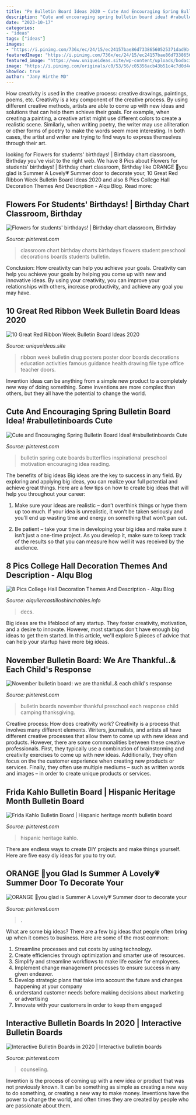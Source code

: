 ```yaml
---
title: "Pe Bulletin Board Ideas 2020 ~ Cute And Encouraging Spring Bulletin Board Idea! #rabulletinboards Cute"
description: "Cute and encouraging spring bulletin board idea! #rabulletinboards cute"
date: "2023-10-17"
categories:
- "ideas"
tags: ["ideas"]
images:
- "https://i.pinimg.com/736x/ec/24/15/ec24157bae86d73386560525371dad9b--november-bulletin-boards-preschool-bulletin-boards.jpg"
featuredImage: "https://i.pinimg.com/736x/ec/24/15/ec24157bae86d73386560525371dad9b--november-bulletin-boards-preschool-bulletin-boards.jpg"
featured_image: "https://www.uniqueideas.site/wp-content/uploads/bodacious-bulletin-boards-little-miss-sunshine-state.jpg"
image: "https://i.pinimg.com/originals/c0/53/56/c05356acb43b51c4c7d0d4e48d1ff916.jpg"
ShowToc: true
author: "Jany Hirthe MD"
---
```



How creativity is used in the creative process: creative drawings, paintings, poems, etc.
Creativity is a key component of the creative process. By using different creative methods, artists are able to come up with new ideas and solutions that can help them achieve their goals. For example, when creating a painting, a creative artist might use different colors to create a realistic scene. Similarly, when writing poetry, the writer may use alliteration or other forms of poetry to make the words seem more interesting. In both cases, the artist and writer are trying to find ways to express themselves through their art.

	

		
looking for Flowers for students&#039; birthdays! | Birthday chart classroom, Birthday you've visit to the right web. We have 8 Pics about Flowers for students&#039; birthdays! | Birthday chart classroom, Birthday like ORANGE 🍊you glad is Summer A Lovely💗 Summer door to decorate your, 10 Great Red Ribbon Week Bulletin Board Ideas 2020 and also 8 Pics College Hall Decoration Themes And Description - Alqu Blog. Read more:
		
    
## Flowers For Students&#039; Birthdays! | Birthday Chart Classroom, Birthday

<img loading=lazy src="https://i.pinimg.com/originals/c0/53/56/c05356acb43b51c4c7d0d4e48d1ff916.jpg" onerror="this.onerror=null;this.src='https://tse3.mm.bing.net/th?id=OIP.-dtYFqzL0l4ogZg5rqT5-AHaJ6&amp;pid=15.1';" alt="Flowers for students&#039; birthdays! | Birthday chart classroom, Birthday">

_Source: pinterest.com_

>classroom chart birthday charts birthdays flowers student preschool decorations boards students bulletin. 

	

Conclusion: How creativity can help you achieve your goals.
Creativity can help you achieve your goals by helping you come up with new and innovative ideas. By using your creativity, you can improve your relationships with others, increase productivity, and achieve any goal you may have.

    
## 10 Great Red Ribbon Week Bulletin Board Ideas 2020

<img loading=lazy src="https://www.uniqueideas.site/wp-content/uploads/bodacious-bulletin-boards-little-miss-sunshine-state.jpg" onerror="this.onerror=null;this.src='https://tse3.mm.bing.net/th?id=OIP.pR4-3XxBk2zLjDk2IepAyAHaHc&amp;pid=15.1';" alt="10 Great Red Ribbon Week Bulletin Board Ideas 2020">

_Source: uniqueideas.site_

>ribbon week bulletin drug posters poster door boards decorations education activities famous guidance health drawing file type office teacher doors. 

	

Invention ideas can be anything from a simple new product to a completely new way of doing something. Some inventions are more complex than others, but they all have the potential to change the world.

    
## Cute And Encouraging Spring Bulletin Board Idea! #rabulletinboards Cute

<img loading=lazy src="https://i.pinimg.com/736x/40/eb/b9/40ebb944b3c640043828f946e6a2248d.jpg" onerror="this.onerror=null;this.src='https://tse1.mm.bing.net/th?id=OIP.k4lR6vQWL46d9y-cRsqjMQHaHK&amp;pid=15.1';" alt="Cute and Encouraging Spring Bulletin Board Idea! #rabulletinboards Cute">

_Source: pinterest.com_

>bulletin spring cute boards butterflies inspirational preschool motivation encouraging idea reading. 

	

The benefits of big ideas
Big ideas are the key to success in any field. By exploring and applying big ideas, you can realize your full potential and achieve great things. Here are a few tips on how to create big ideas that will help you throughout your career:
1. Make sure your ideas are realistic – don’t overthink things or hype them up too much. If your idea is unrealistic, it won’t be taken seriously and you’ll end up wasting time and energy on something that won’t pan out.

2. Be patient – take your time in developing your big idea and make sure it isn’t just a one-time project. As you develop it, make sure to keep track of the results so that you can measure how well it was received by the audience.


    
## 8 Pics College Hall Decoration Themes And Description - Alqu Blog

<img loading=lazy src="https://alquilercastilloshinchables.info/wp-content/uploads/2020/06/dorm-hall-themes-With-images-College-bulletin-boards-Resident-....jpg" onerror="this.onerror=null;this.src='https://tse2.mm.bing.net/th?id=OIP.RuytXNVSM4KRZ3N02bmF0gHaLH&amp;pid=15.1';" alt="8 Pics College Hall Decoration Themes And Description - Alqu Blog">

_Source: alquilercastilloshinchables.info_

>decs. 

	

Big ideas are the lifeblood of any startup. They foster creativity, motivation, and a desire to innovate. However, most startups don't have enough big ideas to get them started. In this article, we'll explore 5 pieces of advice that can help your startup have more big ideas.

    
## November Bulletin Board: We Are Thankful..&amp; Each Child&#039;s Response

<img loading=lazy src="https://i.pinimg.com/736x/ec/24/15/ec24157bae86d73386560525371dad9b--november-bulletin-boards-preschool-bulletin-boards.jpg" onerror="this.onerror=null;this.src='https://tse1.mm.bing.net/th?id=OIP.nYZcqxlxhSkL_RKkPOW2ygHaJ3&amp;pid=15.1';" alt="November bulletin board: we are thankful..&amp; each child&#039;s response">

_Source: pinterest.com_

>bulletin boards november thankful preschool each response child camping thanksgiving. 

	

Creative process: How does creativity work?
Creativity is a process that involves many different elements. Writers, journalists, and artists all have different creative processes that allow them to come up with new ideas and products. However, there are some commonalities between these creative professionals. First, they typically use a combination of brainstorming and creativity exercises to come up with new ideas. Additionally, they often focus on the the customer experience when creating new products or services. Finally, they often use multiple mediums – such as written words and images – in order to create unique products or services.

    
## Frida Kahlo Bulletin Board | Hispanic Heritage Month Bulletin Board

<img loading=lazy src="https://i.pinimg.com/736x/3e/85/21/3e8521fce69ae48f93021c1bb0a6aa9f.jpg" onerror="this.onerror=null;this.src='https://tse1.mm.bing.net/th?id=OIP.JiCzHw6gVoqfoHvoaIYriwHaHa&amp;pid=15.1';" alt="Frida Kahlo Bulletin Board | Hispanic heritage month bulletin board">

_Source: pinterest.com_

>hispanic heritage kahlo. 

	

There are endless ways to create DIY projects and make things yourself. Here are five easy diy ideas for you to try out.

    
## ORANGE 🍊you Glad Is Summer A Lovely💗 Summer Door To Decorate Your

<img loading=lazy src="https://i.pinimg.com/736x/c6/00/a1/c600a10e964a3eab2a845f9be5ef05aa.jpg" onerror="this.onerror=null;this.src='https://tse1.mm.bing.net/th?id=OIP.4WjSaoCi0OgzAp5OI5VcdQHaNK&amp;pid=15.1';" alt="ORANGE 🍊you glad is Summer A Lovely💗 Summer door to decorate your">

_Source: pinterest.com_

>. 

	

What are some big ideas?
There are a few big ideas that people often bring up when it comes to business. Here are some of the most common:
1. Streamline processes and cut costs by using technology.
2. Create efficiencies through optimization and smarter use of resources.
3. Simplify and streamline workflows to make life easier for employees.
4. Implement change management processes to ensure success in any given endeavor. 
5. Develop strategic plans that take into account the future and changes happening at your company 
6. understand customer needs before making decisions about marketing or advertising 
7. Innovate with your customers in order to keep them engaged 

    
## Interactive Bulletin Boards In 2020 | Interactive Bulletin Boards

<img loading=lazy src="https://i.pinimg.com/736x/73/0a/71/730a7149d7edff789ef0c4cae3191493.jpg" onerror="this.onerror=null;this.src='https://tse3.mm.bing.net/th?id=OIP.cpd1Wbk1Be3QYnFNTl8UpgHaJ3&amp;pid=15.1';" alt="Interactive Bulletin Boards in 2020 | Interactive bulletin boards">

_Source: pinterest.com_

>counseling. 

	

Invention is the process of coming up with a new idea or product that was not previously known. It can be something as simple as creating a new way to do something, or creating a new way to make money. Inventions have the power to change the world, and often times they are created by people who are passionate about them.

